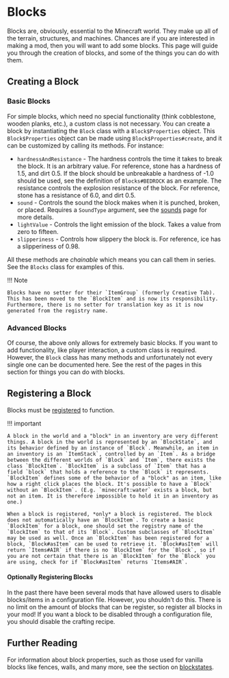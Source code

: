 Blocks
======

Blocks are, obviously, essential to the Minecraft world. They make up all of the terrain, structures, and machines. Chances are if you are interested in making a mod, then you will want to add some blocks. This page will guide you through the creation of blocks, and some of the things you can do with them.

Creating a Block
----------------

### Basic Blocks

For simple blocks, which need no special functionality (think cobblestone, wooden planks, etc.), a custom class is not necessary. You can create a block by instantiating the `Block` class with a `Block$Properties` object. This `Block$Properties` object can be made using `Block$Properties#create`, and it can be customized by calling its methods. For instance:

- `hardnessAndResistance` - The hardness controls the time it takes to break the block. It is an arbitrary value. For reference, stone has a hardness of 1.5, and dirt 0.5. If the block should be unbreakable a hardness of -1.0 should be used, see the definition of `Blocks#BEDROCK` as an example. The resistance controls the explosion resistance of the block. For reference, stone has a resistance of 6.0, and dirt 0.5.
- `sound` - Controls the sound the block makes when it is punched, broken, or placed. Requires a `SoundType` argument, see the [sounds][] page for more details.
- `lightValue` - Controls the light emission of the block. Takes a value from zero to fifteen.
- `slipperiness` - Controls how slippery the block is. For reference, ice has a slipperiness of 0.98.

All these methods are *chainable* which means you can call them in series. See the `Blocks` class for examples of this.

!!! Note

    Blocks have no setter for their `ItemGroup` (formerly Creative Tab). This has been moved to the `BlockItem` and is now its responsibility. Furthermore, there is no setter for translation key as it is now generated from the registry name.

### Advanced Blocks

Of course, the above only allows for extremely basic blocks. If you want to add functionality, like player interaction, a custom class is required. However, the `Block` class has many methods and unfortunately not every single one can be documented here. See the rest of the pages in this section for things you can do with blocks.

Registering a Block
-------------------

Blocks must be [registered][registering] to function.

!!! important

    A block in the world and a "block" in an inventory are very different things. A block in the world is represented by an `BlockState`, and its behavior defined by an instance of `Block`. Meanwhile, an item in an inventory is an `ItemStack`, controlled by an `Item`. As a bridge between the different worlds of `Block` and `Item`, there exists the class `BlockItem`. `BlockItem` is a subclass of `Item` that has a field `block` that holds a reference to the `Block` it represents. `BlockItem` defines some of the behavior of a "block" as an item, like how a right click places the block. It's possible to have a `Block` without an `BlockItem`. (E.g. `minecraft:water` exists a block, but not an item. It is therefore impossible to hold it in an inventory as one.)

    When a block is registered, *only* a block is registered. The block does not automatically have an `BlockItem`. To create a basic `BlockItem` for a block, one should set the registry name of the `BlockItem` to that of its `Block`. Custom subclasses of `BlockItem` may be used as well. Once an `BlockItem` has been registered for a block, `Block#asItem` can be used to retrieve it. `Block#asItem` will return `Items#AIR` if there is no `BlockItem` for the `Block`, so if you are not certain that there is an `BlockItem` for the `Block` you are using, check for if `Block#asItem` returns `Items#AIR`.

#### Optionally Registering Blocks

In the past there have been several mods that have allowed users to disable blocks/items in a configuration file. However, you shouldn't do this. There is no limit on the amount of blocks that can be register, so register all blocks in your mod! If you want a block to be disabled through a configuration file, you should disable the crafting recipe.

Further Reading
---------------

For information about block properties, such as those used for vanilla blocks like fences, walls, and many more, see the section on [blockstates][].

[sounds]: ../effects/sounds.md
[registering]: ../concepts/registries.md#methods-for-registering
[blockstates]: states.md
